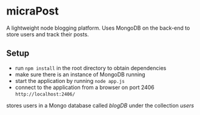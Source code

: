 micraPost
=========
A lightweight node blogging platform. Uses MongoDB on the back-end to store users and track their posts.

Setup
-----
* run `npm install` in the root directory to obtain dependencies
* make sure there is an instance of MongoDB running
* start the application by running `node app.js`
* connect to the application from a browser on port 2406 `http://localhost:2406/`


stores users in a Mongo database called *blogDB* under the collection *users*